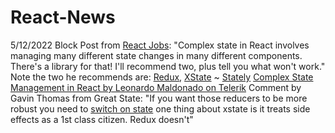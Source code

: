 # React-News

5/12/2022 Block Post from [React Jobs](https://www.linkedin.com/posts/react-jobs_complex-state-management-in-react-by-leonardo-activity-6930479936491163648-oweR?utm_source=linkedin_share&utm_medium=member_desktop_web): "Complex state in React involves managing many different state changes in many different components. There's a library for that! I'll recommend two, plus tell you what won't work." Note the two he recommends are: [Redux](https://redux.js.org/), [XState](https://xstate.js.org/) ~ [Stately](https://stately.ai/)
[Complex State Management in React by Leonardo Maldonado on Telerik](https://www.telerik.com/blogs/complex-state-management-react) 
Comment by Gavin Thomas from Great State: "If you want those reducers to be more robust you need to [switch on state](https://redux.js.org/style-guide/#treat-reducers-as-state-machines) one thing about xstate is it treats side effects as a 1st class citizen. Redux doesn't"
